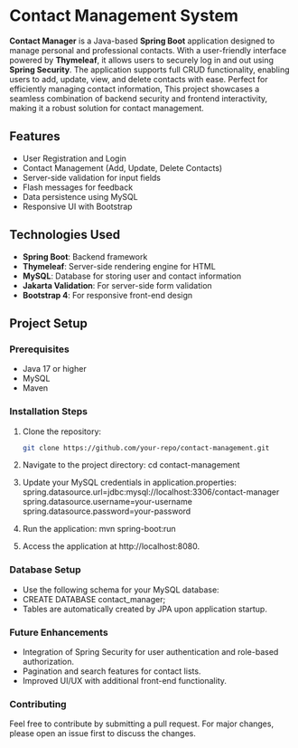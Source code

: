 # Contact Management System

**Contact Manager** is a Java-based **Spring Boot** application designed to manage personal and professional contacts. With a user-friendly interface powered by **Thymeleaf**, it allows users to securely log in and out using **Spring Security**. The application supports full CRUD functionality, enabling users to add, update, view, and delete contacts with ease. Perfect for efficiently managing contact information,  This project showcases a seamless combination of backend security and frontend interactivity, making it a robust solution for contact management.

## Features

- User Registration and Login
- Contact Management (Add, Update, Delete Contacts)
- Server-side validation for input fields
- Flash messages for feedback
- Data persistence using MySQL
- Responsive UI with Bootstrap

## Technologies Used

- **Spring Boot**: Backend framework
- **Thymeleaf**: Server-side rendering engine for HTML
- **MySQL**: Database for storing user and contact information
- **Jakarta Validation**: For server-side form validation
- **Bootstrap 4**: For responsive front-end design

## Project Setup

### Prerequisites

- Java 17 or higher
- MySQL
- Maven

### Installation Steps

1. Clone the repository:
   ```bash
   git clone https://github.com/your-repo/contact-management.git

2. Navigate to the project directory:
   cd contact-management

3. Update your MySQL credentials in application.properties:
   spring.datasource.url=jdbc:mysql://localhost:3306/contact-manager
   spring.datasource.username=your-username
   spring.datasource.password=your-password

4. Run the application:
   mvn spring-boot:run

5. Access the application at http://localhost:8080.

### Database Setup

- Use the following schema for your MySQL database:
- CREATE DATABASE contact_manager;
- Tables are automatically created by JPA upon application startup.

### Future Enhancements

- Integration of Spring Security for user authentication and role-based authorization.
- Pagination and search features for contact lists.
- Improved UI/UX with additional front-end functionality.

### Contributing
Feel free to contribute by submitting a pull request. For major changes, please open an issue first to discuss the changes.
